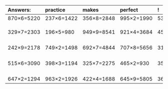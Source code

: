 | Answers: | practice | makes | perfect | ! |
| :--- | :--- | :--- | :--- | :--- |
| 870×6=5220 | 237×6=1422 | 356×8=2848 | 995×2=1990 | 534×5=2670 | 
|   |   |   |   |   | 
|   |   |   |   |   | 
|   |   |   |   |   | 
| 329×7=2303 | 196×5=980 | 949×9=8541 | 921×4=3684 | 459×2=918 | 
|   |   |   |   |   | 
|   |   |   |   |   | 
|   |   |   |   |   | 
|   |   |   |   |   | 
| 242×9=2178 | 749×2=1498 | 692×7=4844 | 707×8=5656 | 315×8=2520 | 
|   |   |   |   |   | 
|   |   |   |   |   | 
|   |   |   |   |   | 
|   |   |   |   |   | 
| 515×6=3090 | 398×3=1194 | 325×7=2275 | 465×2=930 | 353×8=2824 | 
|   |   |   |   |   | 
|   |   |   |   |   | 
|   |   |   |   |   | 
|   |   |   |   |   | 
| 647×2=1294 | 963×2=1926 | 422×4=1688 | 645×9=5805 | 362×6=2172 | 
